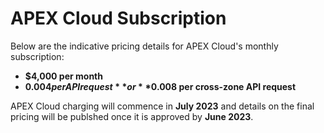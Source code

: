 # APEX Cloud Subscription

Below are the indicative pricing details for APEX Cloud's monthly subscription:

- **$4,000 per month**  
- **$0.004 per API request** or **$0.008 per cross-zone API request**

APEX Cloud charging will commence in **July 2023** and details on the final pricing will be publshed once it is approved by **June 2023**.